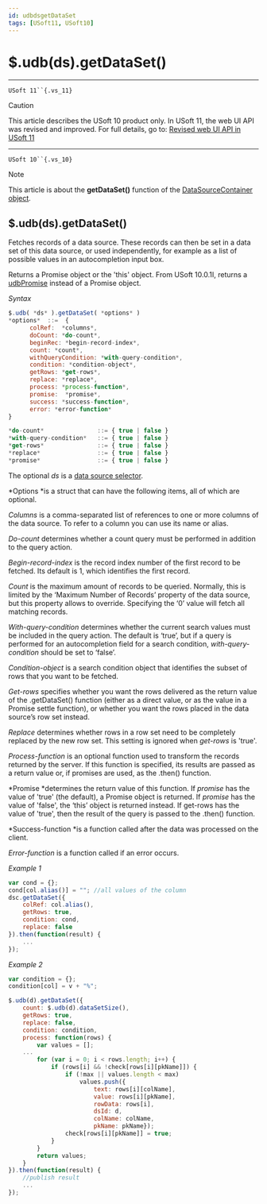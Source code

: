 ```yaml
---
id: udbdsgetDataSet
tags: [USoft11, USoft10]
---
```

# $.udb(ds).getDataSet()



----

`USoft 11``{.vs_11}`

> [!CAUTION]
> This article describes the USoft 10 product only.
> In USoft 11, the web UI API was revised and improved. For full details, go to:
> [Revised web UI API in USoft 11](/docs/Web_and_app_UIs/UDB_udb/Revised_web_UI_API_in_USoft_11.md)

----

`USoft 10``{.vs_10}`

> [!NOTE]
> This article is about the **getDataSet()** function of the [DataSourceContainer object](/docs/Web_and_app_UIs/UDB_DataSourceContainer).

## **$.udb(ds).getDataSet()**

Fetches records of a data source. These records can then be set in a data set of this data source, or used independently, for example as a list of possible values in an autocompletion input box.

Returns a Promise object or the 'this' object. From USoft 10.0.1I, returns a [udbPromise](/docs/Web_and_app_UIs/JavaScript/Promises_for_asynchronous_Javascript.md) instead of a Promise object.

*Syntax*

```js
$.udb( *ds* ).getDataSet( *options* )
*options*  ::=  {
      colRef:  *columns*,
      doCount: *do-count*,
      beginRec: *begin-record-index*,
      count: *count*,
      withQueryCondition: *with-query-condition*,
      condition: *condition-object*,
      getRows: *get-rows*,
      replace: *replace*,
      process: *process-function*,
      promise:  *promise*,
      success: *success-function*,
      error: *error-function*
}

*do-count*               ::= { true | false }
*with-query-condition*   ::= { true | false }
*get-rows*               ::= { true | false }
*replace*                ::= { true | false }
*promise*                ::= { true | false }
```

The optional *ds* is a [data source selector](/docs/Web_and_app_UIs/UDB_DataSourceMetaContainer/UDB_DataSourceMetaContainer_object.md).

*Options *is a struct that can have the following items, all of which are optional.

*Columns* is a comma-separated list of references to one or more columns of the data source. To refer to a column you can use its name or alias.

*Do-count* determines whether a count query must be performed in addition to the query action.

*Begin-record-index* is the record index number of the first record to be fetched. Its default is 1, which identifies the first record.

*Count* is the maximum amount of records to be queried. Normally, this is limited by the ‘Maximum Number of Records’ property of the data source, but this property allows to override. Specifying the ‘0’ value will fetch all matching records.

*With-query-condition* determines whether the current search values must be included in the query action. The default is ‘true’, but if a query is performed for an autocompletion field for a search condition, *with-query-condition* should be set to ‘false’.

*Condition-object* is a search condition object that identifies the subset of rows that you want to be fetched.

*Get-rows* specifies whether you want the rows delivered as the return value of the .getDataSet() function (either as a direct value, or as the value in a Promise settle function), or whether you want the rows placed in the data source’s row set instead.

*Replace* determines whether rows in a row set need to be completely replaced by the new row set. This setting is ignored when *get-rows* is 'true'.

*Process-function* is an optional function used to transform the records returned by the server. If this function is specified, its results are passed as a return value or, if promises are used, as the .then() function.

*Promise *determines the return value of this function. If *promise* has the value of 'true' (the default), a Promise object is returned. If *promise* has the value of 'false', the ‘this’ object is returned instead. If get-rows has the value of 'true', then the result of the query is passed to the .then() function.

*Success-function *is a function called after the data was processed on the client.

*Error-function* is a function called if an error occurs.

*Example 1*

```js
var cond = {};
cond[col.alias()] = ""; //all values of the column
dsc.getDataSet({
    colRef: col.alias(),
    getRows: true,
    condition: cond,
    replace: false
}).then(function(result) {
    ...
});
```

*Example 2*

```js
var condition = {};
condition[col] = v + "%";

$.udb(d).getDataSet({
    count: $.udb(d).dataSetSize(),
    getRows: true,
    replace: false,
    condition: condition,
    process: function(rows) {
        var values = [];
    ...
        for (var i = 0; i < rows.length; i++) {
            if (rows[i] && !check[rows[i][pkName]]) {
                if (!max || values.length < max)
                    values.push({
                        text: rows[i][colName],
                        value: rows[i][pkName],
                        rowData: rows[i],
                        dsId: d,
                        colName: colName,
                        pkName: pkName});
                check[rows[i][pkName]] = true;
            }
        }
        return values;
    }
}).then(function(result) {
    //publish result
    ...
});
```

 